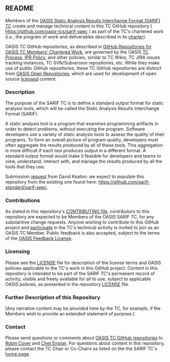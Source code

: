 <div>
<h2>README</h2>

<p>Members of the <a href="https://www.oasis-open.org/committees/sarif/">OASIS Static Analysis Results Interchange Format (SARIF) TC</a> create and manage technical content in this TC GitHub repository ( <a href="https://github.com/oasis-tcs/sarif-spec">https://github.com/oasis-tcs/sarif-spec</a> ) as part of the TC's chartered work (<i>i.e.</i>, the program of work and deliverables described in its <a href="https://www.oasis-open.org/committees/sarif/charter.php">charter</a>).</p>

<p>OASIS TC GitHub repositories, as described in <a href="https://www.oasis-open.org/resources/tcadmin/github-repositories-for-oasis-tc-members-chartered-work">GitHub Repositories for OASIS TC Members' Chartered Work</a>, are governed by the OASIS <a href="https://www.oasis-open.org/policies-guidelines/tc-process">TC Process</a>, <a href="https://www.oasis-open.org/policies-guidelines/ipr">IPR Policy</a>, and other policies, similar to TC Wikis, TC JIRA issues tracking instances, TC SVN/Subversion repositories, etc.  While they make use of public GitHub repositories, these TC GitHub repositories are distinct from <a href="https://www.oasis-open.org/resources/open-repositories">OASIS Open Repositories</a>, which are used for development of open source <a href="https://www.oasis-open.org/resources/open-repositories/licenses">licensed</a> content.</p>
</div>

<div>
<h3>Description</h3>

<p>The purpose of the SARIF TC is to define a standard output format for static analysis tools, which will be called the Static Analysis Results Interchange Format (SARIF).</p>

<p>A static analysis tool is a program that examines programming artifacts in order to detect problems, without executing the program. Software developers use a variety of static analysis tools to assess the quality of their programs. To form an overall picture of program quality, developers must often aggregate the results produced by all of these tools. This aggregation is more difficult if each tool produces output in a different format. A standard output format would make it feasible for developers and teams to view, understand, interact with, and manage the results produced by all the tools that they use.</p>

<p>Submission <a href="https://issues.oasis-open.org/browse/TCADMIN-2759">request</a> from David Keaton: we expect to populate this repository from the existing one found here: <a href="https://github.com/sarif-standard/sarif-spec">https://github.com/sarif-standard/sarif-spec</a>.</p>

</div>

<div>
<h3>Contributions</h3>
<p>As stated in this repository's <a href="https://github.com/oasis-tcs/sarif-spec/blob/master/CONTRIBUTING.md">CONTRIBUTING file</a>, contributors to this repository are expected to be Members of the OASIS SARIF TC, for any substantive change requests.  Anyone wishing to contribute to this GitHub project and <a href="https://www.oasis-open.org/join/participation-instructions">participate</a> in the TC's technical activity is invited to join as an OASIS TC Member.  Public feedback is also accepted, subject to the terms of the <a href="https://www.oasis-open.org/policies-guidelines/ipr#appendixa">OASIS Feedback License</a>.</p>
</div>



<div>
<h3>Licensing</h3>
<p>Please see the <a href="https://github.com/oasis-tcs/sarif-spec/blob/master/LICENSE.md">LICENSE</a> file for description of the license terms and OASIS policies applicable to the TC's work in this GitHub project. Content in this repository is intended to be part of the SARIF TC's permanent record of activity, visible and freely available for all to use, subject to applicable OASIS policies, as presented in the repository <a href="https://github.com/oasis-tcs/sarif-spec/blob/master/LICENSE.md">LICENSE</a> file.</p>
</div>

<div>
<h3>Further Description of this Repository</h3>

<p>[Any narrative content may be provided here by the TC, for example, if the Members wish to provide an extended statement of purpose.]</p>
</div>

<div>

<h3>Contact</h3>
<p>Please send questions or comments about <a href="https://www.oasis-open.org/resources/tcadmin/github-repositories-for-oasis-tc-members-chartered-work">OASIS TC GitHub repositories</a> to <a href="mailto:robin@oasis-open.org">Robin Cover</a> and <a href="mailto:chet.ensign@oasis-open.org">Chet Ensign</a>.  For questions about content in this repository, please contact the TC Chair or Co-Chairs as listed on the the SARIF TC's <a href="https://www.oasis-open.org/committees/sarif/">home page</a>.</p>
</div>
